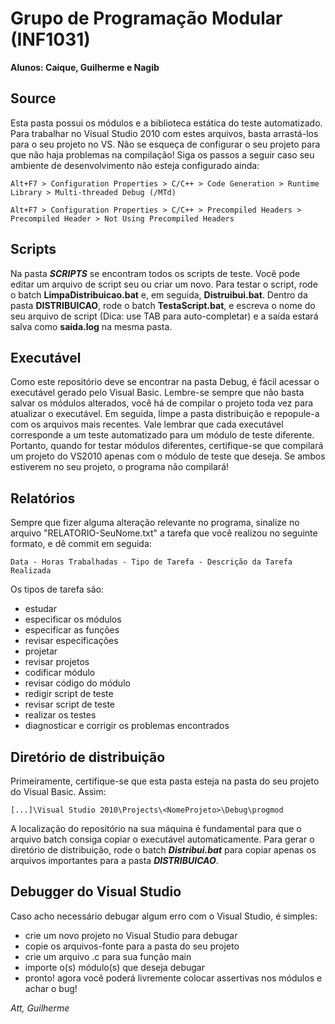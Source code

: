 ﻿# Grupo de Programação Modular (INF1031)
**Alunos: Caique, Guilherme e Nagib**

## Source

Esta pasta possui os módulos e a biblioteca estática do teste automatizado.
Para trabalhar no Visual Studio 2010 com estes arquivos, basta arrastá-los para o seu projeto no VS. Não se esqueça de configurar o seu projeto para que não haja problemas na compilação! Siga os passos a seguir caso seu ambiente de desenvolvimento não esteja configurado ainda:

`Alt+F7 > Configuration Properties > C/C++ > Code Generation > Runtime Library > Multi-threaded Debug (/MTd)`

`Alt+F7 > Configuration Properties > C/C++ > Precompiled Headers > Precompiled Header > Not Using Precompiled Headers`

## Scripts

Na pasta **_SCRIPTS_** se encontram todos os scripts de teste. Você pode editar um arquivo de script seu ou criar um novo. Para testar o script, rode o batch  **__LimpaDistribuicao.bat__** e, em seguida, **__Distruibui.bat__**. Dentro da pasta **DISTRIBUICAO**, rode o batch **__TestaScript.bat__**, e escreva o nome do seu arquivo de script (Dica: use TAB para auto-completar) e a saída estará salva como **__saida.log__** na mesma pasta.

## Executável

Como este repositório deve se encontrar na pasta Debug, é fácil acessar o executável gerado pelo Visual Basic. Lembre-se sempre que não basta salvar os módulos alterados, você há de compilar o projeto toda vez para atualizar o executável. Em seguida, limpe a pasta distribuição e repopule-a com os arquivos mais recentes.
Vale lembrar que cada executável corresponde a um teste automatizado para um módulo de teste diferente. Portanto, quando for testar módulos diferentes, certifique-se que compilará um projeto do VS2010 apenas com o módulo de teste que deseja. Se ambos estiverem no seu projeto, o programa não compilará!

## Relatórios

Sempre que fizer alguma alteração relevante no programa, sinalize no arquivo "RELATORIO-SeuNome.txt" a tarefa que você realizou no seguinte formato, e dê commit em seguida:

`Data - Horas Trabalhadas - Tipo de Tarefa - Descrição da Tarefa Realizada`

Os tipos de tarefa são:
* estudar
* especificar os módulos
* especificar as funções
* revisar especificações
* projetar
* revisar projetos
* codificar módulo
* revisar código do módulo
* redigir script de teste
* revisar script de teste
* realizar os testes
* diagnosticar e corrigir os problemas encontrados

## Diretório de distribuição

Primeiramente, certifique-se que esta pasta esteja na pasta do seu projeto do Visual Basic. Assim:

`[...]\Visual Studio 2010\Projects\<NomeProjeto>\Debug\progmod`

A localização do repositório na sua máquina é fundamental para que o arquivo batch consiga copiar o executável automaticamente. Para gerar o diretório de distribuição, rode o batch _**Distribui.bat**_ para copiar apenas os arquivos importantes para a pasta **_DISTRIBUICAO_**.

## Debugger do Visual Studio

Caso acho necessário debugar algum erro com o Visual Studio, é simples:

* crie um novo projeto no Visual Studio para debugar
* copie os arquivos-fonte para a pasta do seu projeto
* crie um arquivo .c para sua função main
* importe o(s) módulo(s) que deseja debugar
* pronto! agora você poderá livremente colocar assertivas nos módulos e achar o bug!

_Att,
Guilherme_
